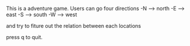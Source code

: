 This is a adventure game. Users can go four directions
-N --> north
-E --> east
-S --> south
-W --> west

and try to fiture out the relation between each locations

press q to quit.
